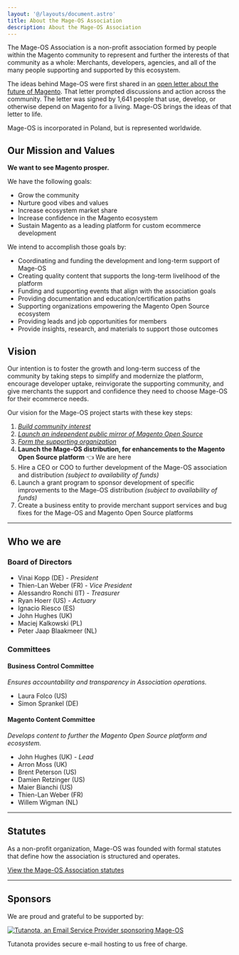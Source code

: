 ```yaml
---
layout: '@/layouts/document.astro'
title: About the Mage-OS Association
description: About the Mage-OS Association
---
```


The Mage-OS Association is a non-profit association formed by people within the Magento community to represent and further the interests of that community as a whole: Merchants, developers, agencies, and all of the many people supporting and supported by this ecosystem.

The ideas behind Mage-OS were first shared in an [open letter about the future of Magento](/blog/the-future-of-magento). That letter prompted discussions and action across the community. The letter was signed by 1,641 people that use, develop, or otherwise depend on Magento for a living. Mage-OS brings the ideas of that letter to life.

Mage-OS is incorporated in Poland, but is represented worldwide.

## Our Mission and Values

**We want to see Magento prosper.**

We have the following goals:
- Grow the community
- Nurture good vibes and values
- Increase ecosystem market share
- Increase confidence in the Magento ecosystem
- Sustain Magento as a leading platform for custom ecommerce development

We intend to accomplish those goals by:
- Coordinating and funding the development and long-term support of Mage-OS
- Creating quality content that supports the long-term livelihood of the platform
- Funding and supporting events that align with the association goals
- Providing documentation and education/certification paths
- Supporting organizations empowering the Magento Open Source ecosystem
- Providing leads and job opportunities for members
- Provide insights, research, and materials to support those outcomes

## Vision

Our intention is to foster the growth and long-term success of the community by taking steps to simplify and modernize the platform, encourage developer uptake, reinvigorate the supporting community, and give merchants the support and confidence they need to choose Mage-OS for their ecommerce needs.

Our vision for the Mage-OS project starts with these key steps:

1. *[Build community interest](/blog/the-future-of-magento)*
2. *[Launch an independent public mirror of Magento Open Source](/blog/mage-os-update-2022-week-11)*
3. *[Form the supporting organization](/blog/mage-os-update-2022-week-36-mage-os-assoc-announcement)*
4. **Launch the Mage-OS distribution, for enhancements to the Magento Open Source platform** 👈 We are here
5. Hire a CEO or COO to further development of the Mage-OS association and distribution *(subject to availability of funds)*
6. Launch a grant program to sponsor development of specific improvements to the Mage-OS distribution *(subject to availability of funds)*
7. Create a business entity to provide merchant support services and bug fixes for the Mage-OS and Magento Open Source platforms

----

## Who we are

### Board of Directors

- Vinai Kopp (DE) - *President*
- Thien-Lan Weber (FR) - *Vice President*
- Alessandro Ronchi (IT) - *Treasurer*
- Ryan Hoerr (US) - *Actuary*
- Ignacio Riesco (ES)
- John Hughes (UK)
- Maciej Kalkowski (PL)
- Peter Jaap Blaakmeer (NL)

### Committees

#### Business Control Committee
*Ensures accountability and transparency in Association operations.*
  - Laura Folco (US)
  - Simon Sprankel (DE)

#### Magento Content Committee
*Develops content to further the Magento Open Source platform and ecosystem.*
  - John Hughes (UK) - *Lead*
  - Arron Moss (UK)
  - Brent Peterson (US)
  - Damien Retzinger (US)
  - Maier Bianchi (US)
  - Thien-Lan Weber (FR)
  - Willem Wigman (NL)

----

## Statutes

As a non-profit organization, Mage-OS was founded with formal statutes that define how the association is structured and operates.

[View the Mage-OS Association statutes](/organization/statutes)

----

## Sponsors

We are proud and grateful to be supported by:

[![Tutanota, an Email Service Provider sponsoring Mage-OS](/supporters/tutanota.png)](https://tutanota.com/)

Tutanota provides secure e-mail hosting to us free of charge.
